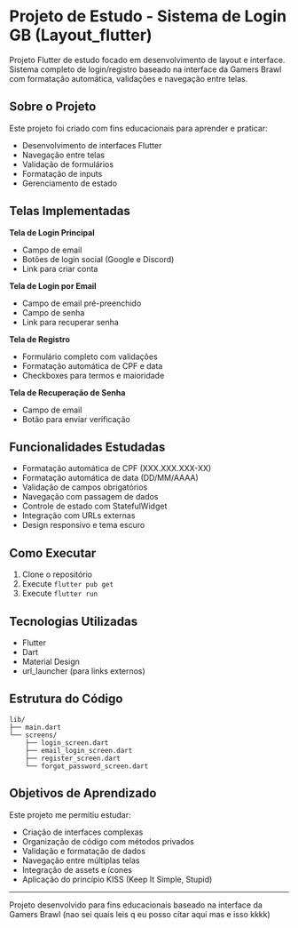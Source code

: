 # Projeto de Estudo - Sistema de Login GB (Layout_flutter)

Projeto Flutter de estudo focado em desenvolvimento de layout e interface. Sistema completo de login/registro baseado na interface da Gamers Brawl com formatação automática, validações e navegação entre telas.

## Sobre o Projeto

Este projeto foi criado com fins educacionais para aprender e praticar:
- Desenvolvimento de interfaces Flutter
- Navegação entre telas
- Validação de formulários
- Formatação de inputs
- Gerenciamento de estado

## Telas Implementadas

**Tela de Login Principal**
- Campo de email
- Botões de login social (Google e Discord)
- Link para criar conta

**Tela de Login por Email**
- Campo de email pré-preenchido
- Campo de senha
- Link para recuperar senha

**Tela de Registro**
- Formulário completo com validações
- Formatação automática de CPF e data
- Checkboxes para termos e maioridade

**Tela de Recuperação de Senha**
- Campo de email
- Botão para enviar verificação

## Funcionalidades Estudadas

- Formatação automática de CPF (XXX.XXX.XXX-XX)
- Formatação automática de data (DD/MM/AAAA)
- Validação de campos obrigatórios
- Navegação com passagem de dados
- Controle de estado com StatefulWidget
- Integração com URLs externas
- Design responsivo e tema escuro

## Como Executar

1. Clone o repositório
2. Execute `flutter pub get`
3. Execute `flutter run`

## Tecnologias Utilizadas

- Flutter
- Dart
- Material Design
- url_launcher (para links externos)

## Estrutura do Código

```
lib/
├── main.dart
└── screens/
    ├── login_screen.dart
    ├── email_login_screen.dart
    ├── register_screen.dart
    └── forgot_password_screen.dart
```

## Objetivos de Aprendizado

Este projeto me permitiu estudar:
- Criação de interfaces complexas
- Organização de código com métodos privados
- Validação e formatação de dados
- Navegação entre múltiplas telas
- Integração de assets e ícones
- Aplicação do princípio KISS (Keep It Simple, Stupid)

---

Projeto desenvolvido para fins educacionais baseado na interface da Gamers Brawl (nao sei quais leis q eu posso citar aqui mas e isso kkkk)